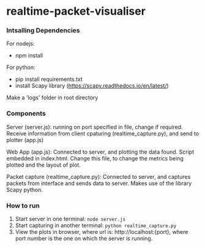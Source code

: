 # realtime-packet-visualiser

### Intsalling Dependencies
For nodejs:
- npm install

For python:
- pip install requirements.txt
- install Scapy library (https://scapy.readthedocs.io/en/latest/)

Make a 'logs' folder in root directory


### Components
Server (server.js): running on port specified in file, change if required. Receive information from client cpaturing (realtime_capture.py), and send to plotter (app.js)

Web App (app.js): Connected to server, and plotting the data found. Script embedded in index.html. Change this file, to change the metrics being plotted and the layout of plot. 

Packet capture (realtime_capture.py): Connected to server, and captures packets from interface and sends data to server. Makes use of the library Scapy python. 

### How to run
1. Start server in one terminal: `node server.js`
2. Start capturing in another terminal: `python realtime_capture.py`
3. View the plots in browser, where url is: http://localhost:{port}, where port number is the one on which the server is running.

